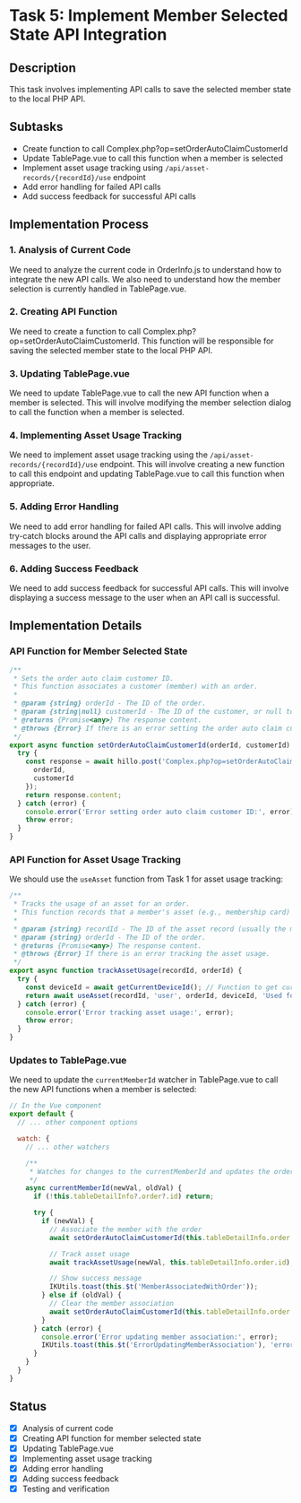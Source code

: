 # Task 5: Implement Member Selected State API Integration

## Description
This task involves implementing API calls to save the selected member state to the local PHP API.

## Subtasks
- Create function to call Complex.php?op=setOrderAutoClaimCustomerId
- Update TablePage.vue to call this function when a member is selected
- Implement asset usage tracking using `/api/asset-records/{recordId}/use` endpoint
- Add error handling for failed API calls
- Add success feedback for successful API calls

## Implementation Process

### 1. Analysis of Current Code
We need to analyze the current code in OrderInfo.js to understand how to integrate the new API calls. We also need to understand how the member selection is currently handled in TablePage.vue.

### 2. Creating API Function
We need to create a function to call Complex.php?op=setOrderAutoClaimCustomerId. This function will be responsible for saving the selected member state to the local PHP API.

### 3. Updating TablePage.vue
We need to update TablePage.vue to call the new API function when a member is selected. This will involve modifying the member selection dialog to call the function when a member is selected.

### 4. Implementing Asset Usage Tracking
We need to implement asset usage tracking using the `/api/asset-records/{recordId}/use` endpoint. This will involve creating a new function to call this endpoint and updating TablePage.vue to call this function when appropriate.

### 5. Adding Error Handling
We need to add error handling for failed API calls. This will involve adding try-catch blocks around the API calls and displaying appropriate error messages to the user.

### 6. Adding Success Feedback
We need to add success feedback for successful API calls. This will involve displaying a success message to the user when an API call is successful.

## Implementation Details

### API Function for Member Selected State
```javascript
/**
 * Sets the order auto claim customer ID.
 * This function associates a customer (member) with an order.
 *
 * @param {string} orderId - The ID of the order.
 * @param {string|null} customerId - The ID of the customer, or null to clear the association.
 * @returns {Promise<any>} The response content.
 * @throws {Error} If there is an error setting the order auto claim customer ID.
 */
export async function setOrderAutoClaimCustomerId(orderId, customerId) {
  try {
    const response = await hillo.post('Complex.php?op=setOrderAutoClaimCustomerId', {
      orderId,
      customerId
    });
    return response.content;
  } catch (error) {
    console.error('Error setting order auto claim customer ID:', error);
    throw error;
  }
}
```

### API Function for Asset Usage Tracking
We should use the `useAsset` function from Task 1 for asset usage tracking:

```javascript
/**
 * Tracks the usage of an asset for an order.
 * This function records that a member's asset (e.g., membership card) was used for an order.
 *
 * @param {string} recordId - The ID of the asset record (usually the member ID).
 * @param {string} orderId - The ID of the order.
 * @returns {Promise<any>} The response content.
 * @throws {Error} If there is an error tracking the asset usage.
 */
export async function trackAssetUsage(recordId, orderId) {
  try {
    const deviceId = await getCurrentDeviceId(); // Function to get current device ID
    return await useAsset(recordId, 'user', orderId, deviceId, 'Used for order');
  } catch (error) {
    console.error('Error tracking asset usage:', error);
    throw error;
  }
}
```

### Updates to TablePage.vue
We need to update the `currentMemberId` watcher in TablePage.vue to call the new API functions when a member is selected:

```javascript
// In the Vue component
export default {
  // ... other component options

  watch: {
    // ... other watchers

    /**
     * Watches for changes to the currentMemberId and updates the order's associated member.
     */
    async currentMemberId(newVal, oldVal) {
      if (!this.tableDetailInfo?.order?.id) return;

      try {
        if (newVal) {
          // Associate the member with the order
          await setOrderAutoClaimCustomerId(this.tableDetailInfo.order.id, newVal);

          // Track asset usage
          await trackAssetUsage(newVal, this.tableDetailInfo.order.id);

          // Show success message
          IKUtils.toast(this.$t('MemberAssociatedWithOrder'));
        } else if (oldVal) {
          // Clear the member association
          await setOrderAutoClaimCustomerId(this.tableDetailInfo.order.id, null);
        }
      } catch (error) {
        console.error('Error updating member association:', error);
        IKUtils.toast(this.$t('ErrorUpdatingMemberAssociation'), 'error');
      }
    }
  }
}
```

## Status
- [x] Analysis of current code
- [x] Creating API function for member selected state
- [x] Updating TablePage.vue
- [x] Implementing asset usage tracking
- [x] Adding error handling
- [x] Adding success feedback
- [x] Testing and verification

